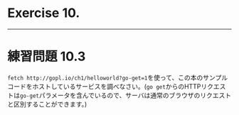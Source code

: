 # Exercise 10.


---
# 練習問題 10.3
`fetch http://gopl.io/ch1/helloworld?go-get=1`を使って、この本のサンプルコードをホストしているサービスを調べなさい。(`go get`からのHTTPリクエストは`go-get`パラメータを含んでいるので、サーバは通常のブラウザのリクエストと区別することができます。)
